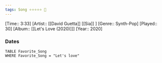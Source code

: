 ```yaml
---
tags: Song ⭐⭐⭐⭐⭐ 💛
---
```

[Time:: 3:33]
[Artist:: [[David Guetta]] [[Sia]] ]
[Genre:: Synth-Pop]
[Played:: 30]
[Album:: [[Let's Love (2020)]]]
[Year:: 2020]
### Dates
````dataview
TABLE Favorite_Song
WHERE Favorite_Song = "Let's love"
````
